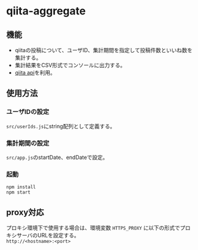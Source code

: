 # qiita-aggregate
## 機能
* qiitaの投稿について、ユーザID、集計期間を指定して投稿件数といいね数を集計する。
* 集計結果をCSV形式でコンソールに出力する。
* [qiita api](https://qiita.com/api/v2/docs)を利用。

## 使用方法
### ユーザIDの設定
`src/userIds.js`にstring配列として定義する。

### 集計期間の設定
`src/app.js`のstartDate、endDateで設定。

### 起動
```
npm install
npm start
```

## proxy対応
プロキシ環境下で使用する場合は、環境変数 `HTTPS_PROXY` に以下の形式でプロキシサーバのURLを設定する。  
`http://<hostname>:<port>`